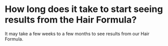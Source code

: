 # How long does it take to start seeing results from the Hair Formula?

It may take a few weeks to a few months to see results from our Hair Formula.